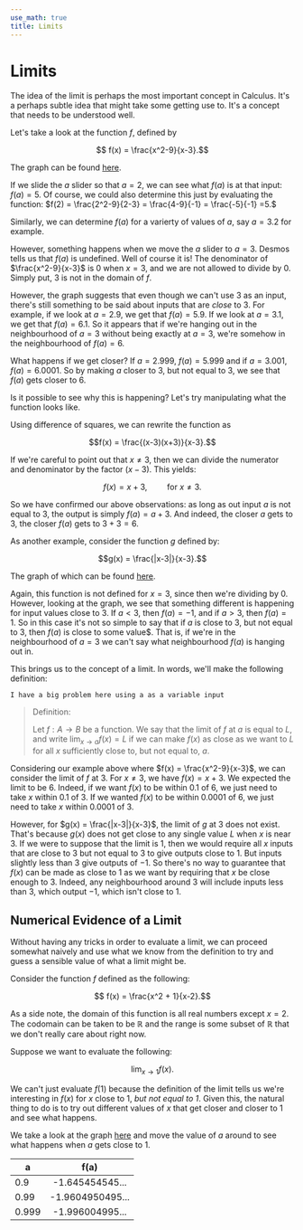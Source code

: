```yaml
---
use_math: true
title: Limits
---
```


# Limits

The idea of the limit is perhaps the most important concept in Calculus. It's a perhaps subtle idea that might take some getting use to. It's a concept that needs to be understood well.

Let's take a look at the function $f$, defined by

$$ f(x) = \frac{x^2-9}{x-3}.$$

The graph can be found [here](https://www.desmos.com/calculator/cjhohrcelo).

If we slide the $a$ slider so that $a=2$, we can see what $f(a)$ is at that input: $f(a) = 5$. Of course, we could also determine this just by evaluating the function: $f(2) = \frac{2^2-9}{2-3} = \frac{4-9}{-1} = \frac{-5}{-1} =5.$

Similarly, we can determine $f(a)$ for a varierty of values of $a$, say $a=3.2$ for example.

However, something happens when we move the $a$ slider to $a=3$. Desmos tells us that $f(a)$ is undefined. Well of course it is! The denominator of $\frac{x^2-9}{x-3}$ is $0$ when $x=3$, and we are not allowed to divide by $0$. Simply put, $3$ is not in the domain of $f$.

However, the graph suggests that even though we can't use $3$ as an input, there's still something to be said about inputs that are *close* to $3$. For example, if we look at $a=2.9$, we get that $f(a)=5.9$. If we look at $a=3.1$, we get that $f(a) = 6.1$. So it appears that if we're hanging out in the neighbourhood of $a=3$ without being exactly at $a=3$, we're somehow in the neighbourhood of $f(a)=6$.

What happens if we get closer? If $a=2.999$, $f(a) = 5.999$ and if $a=3.001$, $f(a)=6.0001$. So by making $a$ closer to $3$, but not equal to $3$, we see that $f(a)$ gets closer to $6$.

Is it possible to see why this is happening? Let's try manipulating what the function looks like.

Using difference of squares, we can rewrite the function as

$$f(x) = \frac{(x-3)(x+3)}{x-3}.$$

If we're careful to point out that $x\neq 3$, then we can divide the numerator and denominator by the factor $(x-3)$. This yields:

$$f(x) = x+3, \hspace{1cm} \mbox{for } x \neq 3.$$

So we have confirmed our above observations: as long as out input $a$ is not equal to $3$, the output is simply $f(a) = a+3$. And indeed, the closer $a$ gets to $3$, the closer $f(a)$ gets to $3+3=6$.

As another example, consider the function $g$ defined by:

$$g(x) = \frac{|x-3|}{x-3}.$$

The graph of which can be found [here](https://www.desmos.com/calculator/n39so7nnvd).

Again, this function is not defined for $x=3$, since then we're dividing by $0$. However, looking at the graph, we see that something different is happening for input values close to $3$. If $a<3$, then $f(a) = -1$, and if $a>3$, then $f(a) = 1$. So in this case it's not so simple to say that if $a$ is close to $3$, but not equal to $3$, then $f(a)$ is close to some value$. That is, if we're in the neighbourhood of $a=3$ we can't say what neighbourhood $f(a)$ is hanging out in.

This brings us to the concept of a limit. In words, we'll make the following definition:

`I have a big problem here using a as a variable input`

>Definition:
>
>Let $f:A \rightarrow B$ be a function. We say that the limit of $f$ at $a$ is equal to $L$, and write $\lim_{x \rightarrow a} f(x) =L$ if we can make $f(x)$ as close as we want to $L$ for all $x$ sufficiently close to, but not equal to, $a$.

Considering our example above where $f(x) = \frac{x^2-9}{x-3}$, we can consider the limit of $f$ at $3$. For $x\neq 3$, we have $f(x) = x+3$. We expected the limit to be $6$. Indeed, if we want $f(x)$ to be within $0.1$ of $6$, we just need to take $x$ within $0.1$ of $3$. If we wanted $f(x)$ to be within $0.0001$ of $6$, we just need to take $x$ within $0.0001$ of $3$. 

However, for $g(x) = \frac{|x-3|}{x-3}$, the limit of $g$ at $3$ does not exist. That's because $g(x)$ does not get close to any single value $L$ when $x$ is near $3$. If we were to suppose that the limit is $1$, then we would require all $x$ inputs that are close to $3$ but not equal to $3$ to give outputs close to $1$. But inputs slightly less than $3$ give outputs of $-1$. So there's no way to guarantee that $f(x)$ can be made as close to $1$ as we want by requiring that $x$ be close enough to $3$. Indeed, any neighbourhood around $3$ will include inputs less than $3$, which output $-1$, which isn't close to $1$.

## Numerical Evidence of a Limit

Without having any tricks in order to evaluate a limit, we can proceed somewhat naively and use what we know from the definition to try and guess a sensible value of what a limit might be. 

Consider the function $f$ defined as the following:

$$ f(x) = \frac{x^2 + 1}{x-2}.$$

As a side note, the domain of this function is all real numbers except $x=2$. The codomain can be taken to be $\mathbb{R}$ and the range is some subset of $\mathbb{R}$ that we don't really care about right now.

Suppose we want to evaluate the following:

$$\lim_{x\rightarrow 1} f(x).$$

We can't just evaluate $f(1)$ because the definition of the limit tells us we're interesting in $f(x)$ for $x$ close to $1$, *but not equal to $1$*. Given this, the natural thing to do is to try out different values of $x$ that get closer and closer to $1$ and see what happens.

We take a look at the graph [here](https://www.desmos.com/calculator/pywkn1cgxa) and move the value of $a$ around to see what happens when $a$ gets close to $1$. 

|   a           |  f(a)             | 
| ------------- |:-----------------:| 
| 0.9           | -1.645454545...   |
| 0.99          | -1.9604950495...  |
| 0.999         | -1.996004995...   |
